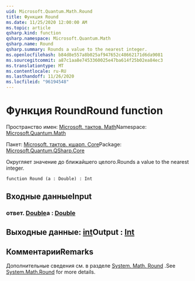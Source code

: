 ```yaml
---
uid: Microsoft.Quantum.Math.Round
title: Функция Round
ms.date: 11/25/2020 12:00:00 AM
ms.topic: article
qsharp.kind: function
qsharp.namespace: Microsoft.Quantum.Math
qsharp.name: Round
qsharp.summary: Rounds a value to the nearest integer.
ms.openlocfilehash: b84d8e557a8b025af947652c48662171d6da9081
ms.sourcegitcommit: a87c1aa8e7453360025e47ba614f25b02ea84ec3
ms.translationtype: MT
ms.contentlocale: ru-RU
ms.lasthandoff: 11/26/2020
ms.locfileid: "96194548"
---
```

# <a name="round-function"></a><span data-ttu-id="a83ca-102">Функция Round</span><span class="sxs-lookup"><span data-stu-id="a83ca-102">Round function</span></span>

<span data-ttu-id="a83ca-103">Пространство имен: [Microsoft. тактов. Math](xref:Microsoft.Quantum.Math)</span><span class="sxs-lookup"><span data-stu-id="a83ca-103">Namespace: [Microsoft.Quantum.Math](xref:Microsoft.Quantum.Math)</span></span>

<span data-ttu-id="a83ca-104">Пакет: [Microsoft. тактов. кшарп. Core](https://nuget.org/packages/Microsoft.Quantum.QSharp.Core)</span><span class="sxs-lookup"><span data-stu-id="a83ca-104">Package: [Microsoft.Quantum.QSharp.Core](https://nuget.org/packages/Microsoft.Quantum.QSharp.Core)</span></span>


<span data-ttu-id="a83ca-105">Округляет значение до ближайшего целого.</span><span class="sxs-lookup"><span data-stu-id="a83ca-105">Rounds a value to the nearest integer.</span></span>

```qsharp
function Round (a : Double) : Int
```


## <a name="input"></a><span data-ttu-id="a83ca-106">Входные данные</span><span class="sxs-lookup"><span data-stu-id="a83ca-106">Input</span></span>

### <a name="a--double"></a><span data-ttu-id="a83ca-107">ответ. [Double](xref:microsoft.quantum.lang-ref.double)</span><span class="sxs-lookup"><span data-stu-id="a83ca-107">a : [Double](xref:microsoft.quantum.lang-ref.double)</span></span>





## <a name="output--int"></a><span data-ttu-id="a83ca-108">Выходные данные: [int](xref:microsoft.quantum.lang-ref.int)</span><span class="sxs-lookup"><span data-stu-id="a83ca-108">Output : [Int](xref:microsoft.quantum.lang-ref.int)</span></span>



## <a name="remarks"></a><span data-ttu-id="a83ca-109">Комментарии</span><span class="sxs-lookup"><span data-stu-id="a83ca-109">Remarks</span></span>

<span data-ttu-id="a83ca-110">Дополнительные сведения см. в разделе [System. Math. Round](https://docs.microsoft.com/dotnet/api/system.math.round) .</span><span class="sxs-lookup"><span data-stu-id="a83ca-110">See [System.Math.Round](https://docs.microsoft.com/dotnet/api/system.math.round) for more details.</span></span>